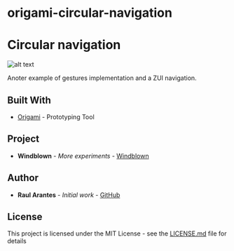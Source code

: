 # origami-circular-navigation


# Circular navigation

![alt text](http://payload.persona.co/1/1/61823/205951/Circular-Navigation_10.gif)

Anoter example of gestures implementation and a ZUI navigation.

## Built With

* [Origami](http://origami.design/) - Prototyping Tool

## Project

* **Windblown** - *More experiments* - [Windblown](http://windblown.in/)

## Author

* **Raul Arantes** - *Initial work* - [GitHub](https://github.com/rrraul)

## License

This project is licensed under the MIT License - see the [LICENSE.md](LICENSE.md) file for details
